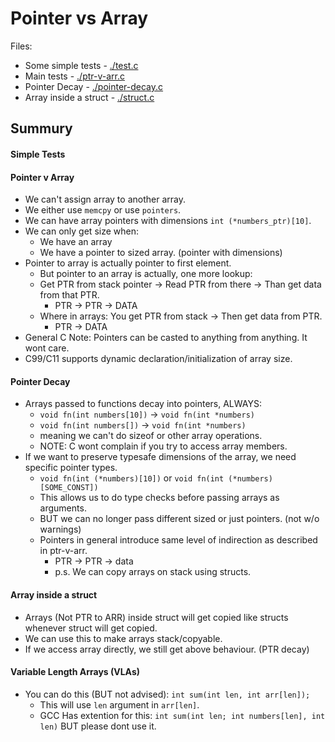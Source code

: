 Pointer vs Array
================

Files:
  - Some simple tests - [./test.c](./test.c)
  - Main tests - [./ptr-v-arr.c](./ptr-v-arr.c)
  - Pointer Decay - [./pointer-decay.c](./pointer-decay.c)
  - Array inside a struct - [./struct.c](./struct.c)

## Summury

#### Simple Tests
#### Pointer v Array
  - We can't assign array to another array.
  - We either use `memcpy` or use `pointers`.
  - We can have array pointers with dimensions `int (*numbers_ptr)[10]`.
  - We can only get size when:
    - We have an array
    - We have a pointer to sized array. (pointer with dimensions)
  - Pointer to array is actually pointer to first element.
    - But pointer to an array is actually, one more lookup:
    - Get PTR from stack pointer -> Read PTR from there -> Than get data
    from that PTR.
      - PTR -> PTR -> DATA
    - Where in arrays: You get PTR from stack -> Then get data from PTR.
      - PTR -> DATA
  - General C Note: Pointers can be casted to anything from anything.
    It wont care.
  - C99/C11 supports dynamic declaration/initialization of array size.

#### Pointer Decay
  - Arrays passed to functions decay into pointers, ALWAYS:
    - `void fn(int numbers[10])` -> `void fn(int *numbers)`
    - `void fn(int numbers[])` -> `void fn(int *numbers)`
    - meaning we can't do sizeof or other array operations.
    - NOTE: C wont complain if you try to access array members.
  - If we want to preserve typesafe dimensions of the array,
  we need specific pointer types.
    - `void fn(int (*numbers)[10])` or `void fn(int (*numbers)[SOME_CONST])`
    - This allows us to do type checks before passing arrays as arguments.
    - BUT we can no longer pass different sized or just pointers.
      (not w/o warnings)
    - Pointers in general introduce same level of indirection as described in
    ptr-v-arr.
      - PTR -> PTR -> data
      - p.s. We can copy arrays on stack using structs.

#### Array inside a struct
  - Arrays (Not PTR to ARR) inside struct will get copied like structs
  whenever struct will get copied.
  - We can use this to make arrays stack/copyable.
  - If we access array directly, we still get above behaviour. (PTR decay)

#### Variable Length Arrays (VLAs)
  - You can do this (BUT not advised): `int sum(int len, int arr[len]);`
    - This will use `len` argument in `arr[len]`.
    - GCC Has extention for this: `int sum(int len; int numbers[len], int len)`
    BUT please dont use it.
